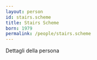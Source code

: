 ```yaml
---
layout: person
id: stairs.scheme
title: Stairs Scheme
born: 1979
permalink: /people/stairs.scheme
---
```


Dettagli della persona 